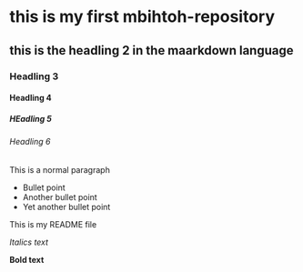 # this is my first mbihtoh-repository
## this is the headling 2 in the maarkdown language
### Headling 3
#### Headling 4
##### HEadling 5
###### Headling 6

This is a normal paragraph

- Bullet point
- Another bullet point 
- Yet another bullet point

This is my README file

_Italics text_

**Bold text**
